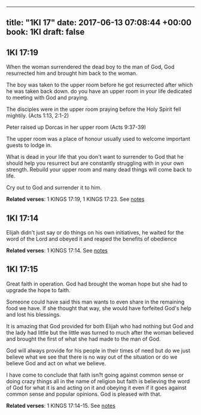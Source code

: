 
---
title: "1KI 17"
date: 2017-06-13 07:08:44 +00:00
book: 1KI
draft: false
---

## 1KI 17:19

When the woman surrendered the dead boy to the man of God, God resurrected him and brought him back to the woman.

The boy was taken to the upper room before he got resurrected after which he was taken back down. do you have an upper room in your life dedicated to meeting with God and praying.

The disciples were in the upper room praying before the Holy Spirit fell mightily. (Acts 1:13, 2:1-2)

Peter raised up Dorcas in her upper room (Acts 9:37-39)

The upper room was a place of honour usually used to welcome important guests to lodge in.

What is dead in your life that you don't want to surrender to God that he should help you resurrect but are constantly struggling with in your own strength. Rebuild your upper room and many dead things will come back to life.

Cry out to God and surrender it to him.

**Related verses**: 1 KINGS 17:19, 1 KINGS 17:23. See [notes](https://my.bible.com/notes/2656518852301283472)


## 1KI 17:14

Elijah didn't just say or do things on his own initiatives, he waited for the word of the Lord and obeyed it and reaped the benefits of obedience

**Related verses**: 1 KINGS 17:14. See [notes](https://my.bible.com/notes/2656513026538856571)


## 1KI 17:15

Great faith in operation. God had brought the woman hope but she had to upgrade the hope to faith.

Someone could have said this man wants to even share in the remaining food we have. If she thought that way, she would have forfeited God's help and lost his blessings.

It is amazing that God provided for both Elijah who had nothing but God and the lady had little but the little was turned to much after the woman believed and brought the first of what she had made to the man of God.

God will always provide for his people in their times of need but do we just believe what we see that there is no way out of the situation or do we believe God and act on what we believe.

I have come to conclude that faith isn?t going against common sense or doing crazy things all in the name of religion but faith is believing the word of God for what it is and acting on it and obeying it even if it goes against common sense and popular opinions. God is pleased with that.

**Related verses**: 1 KINGS 17:14-15. See [notes](https://my.bible.com/notes/2655798882168725704)

